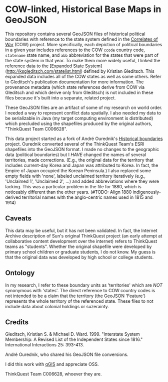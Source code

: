 # COW-linked, Historical Base Maps in GeoJSON

This repository contains several GeoJSON files of historical political boundaries with reference to the state system defined in the [Correlates of War](http://correlatesofwar.org) (COW) project. More specifically, each depiction of political boundaries in a given year includes references to the COW `ccode` country code, `statename` state name, and `abb` abbreviation for the states that were part of the state system in that year. To make them more widely useful, I linked the reference data to the [Expanded State System] (http://ksgleditsch.com/statelist.html) defined by Kristian Gleditsch. This expanded data includes all of the COW states as well as some others. Refer to Gleditsch's publication documentation for more information. The provenance metadata (which state references derive from COW via Gleditsch and which derive only from Gleditsch) is not included in these files because it's built into a separate, related project. 

These GeoJSON files are an artifact of some of my research on world order. I needed a way to represent conflict data spatially. I also needed my data to be serializable in Java (my target computing environment is distributed) which precluded using the shapefiles produced by the original authors, "ThinkQuest Team C006628". 

This data project started as a fork of André Ourednik's [Historical boundaries](https://github.com/aourednik/historical-basemaps) project. Ourednik converted several of the ThinkQuest Team's ESRI shapefiles into the GeoJSON format. I made no changes to the geographic data (political boundaries) but I _HAVE_ changed the names of several territories, made corrections. (E.g., the original data for the territory that includes current-day Korea and Japan was attributed to Korea. In fact, the Empire of Japan occupied the Korean Peninsula.) I also replaced some empty fields with 'none', labeled unclaimed territory iteratively (e.g., 'Unclaimed 1', 'Unclaimed 2', ...) and added abbreviations where they were lacking. This was a particular problem in the file for 1880, which is noticeably different than the other years. (#TODO: Align 1880 indigenously-derived territorial names with the anglo-centric names used in 1815 and 1914)

## Caveats
This data may be useful, but it has not been validated. In fact, the Internet Archive description of Sun's original ThinkQuest project (an early attempt at collaborative content development over the internet) refers to ThinkQuest teams as "students". Whether the original shapefile were developed by primary school children or graduate students, I do not know. My guess is that the original data was developed by high school or college students. 

## Ontology
In my research, I refer to these boundary units as 'territories' which are _NOT_ synonymous with 'states'. The direct reference to COW country codes is not intended to be a claim that the territory (the GeoJSON 'Feature') represents the whole territory of the referenced state. These files to not include data about colonial holdings or suzerainty. 

## Credits
Gleditsch, Kristian S. & Michael D. Ward. 1999. "Interstate System Membership: A Revised List of the Independent States since 1816." International Interactions 25: 393-413. 

André Ourednik, who shared his GeoJSON file conversions.

I did this work with [qGIS](https://github.com/qgis/QGIS) and appreciate OSS.

ThinkQuest Team C006628, whoever they are.






